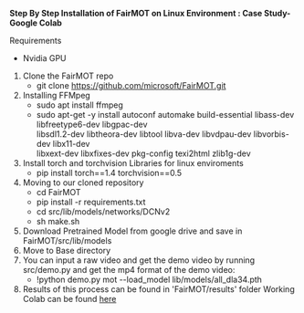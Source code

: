 **Step By Step Installation of FairMOT  on Linux Environment : Case Study- Google Colab**
<br/>

Requirements 
  - Nvidia GPU
  
1. Clone the FairMOT repo
    - git clone https://github.com/microsoft/FairMOT.git
2. Installing FFMpeg
    - sudo apt install ffmpeg
    - sudo apt-get -y install autoconf automake build-essential libass-dev libfreetype6-dev libgpac-dev \
      libsdl1.2-dev libtheora-dev libtool libva-dev libvdpau-dev libvorbis-dev libx11-dev \
      libxext-dev libxfixes-dev pkg-config texi2html zlib1g-dev
3. Install torch and torchvision Libraries for linux enviroments
    - pip install torch==1.4 torchvision==0.5
4. Moving to our cloned repository
    - cd FairMOT 
    - pip install -r requirements.txt
    - cd src/lib/models/networks/DCNv2
    - sh make.sh
5. Download Pretrained Model from google drive and save in FairMOT/src/lib/models
6. Move to Base directory
7. You can input a raw video and get the demo video by running src/demo.py and get the mp4 format of the demo video:
    - !python demo.py mot --load_model lib/models/all_dla34.pth
8. Results of this process can be found in 'FairMOT/results'  folder 
   Working Colab can be found [here](https://colab.research.google.com/drive/1j-UobIDfZBm5aW1TPi2t55WYxVpySab4#scrollTo=_XoZXSPASyGA) 


    
